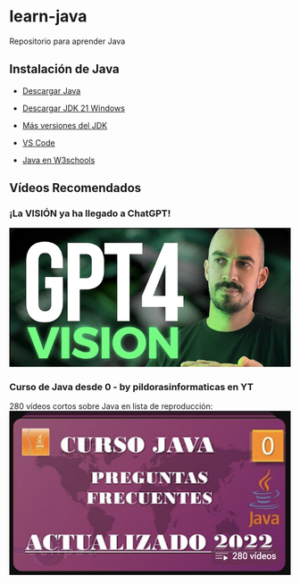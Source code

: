 # learn-java
Repositorio para aprender Java

## Instalación de Java
- [Descargar Java](https://www.java.com/es/download/ie_manual.jsp)
- [Descargar JDK 21 Windows](https://download.oracle.com/java/21/latest/jdk-21_windows-x64_bin.msi)
- [Más versiones del JDK](https://www.oracle.com/java/technologies/downloads)
- [VS Code](https://code.visualstudio.com/download)

- [Java en W3schools](https://www.w3schools.com/java/default.asp)

## Vídeos Recomendados
### ¡La VISIÓN ya ha llegado a ChatGPT!
[![ChatGPT4V](captura.png)](https://www.youtube.com/watch?v=mu0pCB6ZgWI "Análisis de GPT-4V | ¡La VISIÓN ya ha llegado a ChatGPT!")
### Curso de Java desde 0 - by pildorasinformaticas en YT
280 vídeos cortos sobre Java en lista de reproducción:
[![Lista de Java](captura2.png)]([https://www.youtube.com/watch?v=mu0pCB6ZgWI](https://www.youtube.com/watch?v=U709qY6S9rA&list=PLU8oAlHdN5BktAXdEVCLUYzvDyqRQJ2lk&ab_channel=pildorasinformaticas)https://www.youtube.com/watch?v=U709qY6S9rA&list=PLU8oAlHdN5BktAXdEVCLUYzvDyqRQJ2lk&ab_channel=pildorasinformaticas "Curso de Java desde 0 - by pildorasinformaticas")

